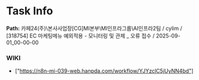 # Task Info

**Path:** 카페24(주)\본사사업장\[CG]MI본부\MI인프라그룹\AI인프라2팀 / cylim / [318754] EC 마케팅메뉴 예외적용 - 모니터링 및 관제 _ 오류 접수 / 2025-09-01_00-00-00

### WIKI
- ["https://n8n-mi-039-web.hanpda.com/workflow/YJYzclC5jUyNN4bd"]


